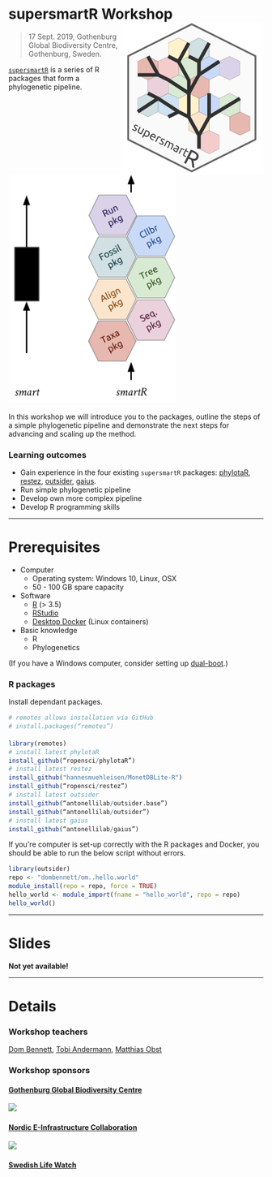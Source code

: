 # supersmartR Workshop <img src="https://raw.githubusercontent.com/AntonelliLab/supersmartR/master/logo.png" height="300" align="right"/>
> 17 Sept. 2019, Gothenburg Global Biodiversity Centre, Gothenburg, Sweden.

[`supersmartR`](https://github.com/AntonelliLab/supersmartR) is a series of
R packages that form a phylogenetic pipeline.

## <img src="https://raw.githubusercontent.com/AntonelliLab/supersmartR/master/supersmart%20vs%20supersmartr.png" height="450" align="middle"/>

In this workshop we will introduce you to the packages, outline the steps of
a simple phylogenetic pipeline and demonstrate the next steps for advancing
and scaling up the method.

### Learning outcomes

* Gain experience in the four existing `supersmartR` packages:
[phylotaR](https://github.com/ropensci/phylotaR),
[restez](https://github.com/ropensci/restez),
[outsider](https://github.com/antonellilab/outsider),
[gaius](https://github.com/antonellilab/gaius).
* Run simple phylogenetic pipeline
* Develop own more complex pipeline
* Develop R programming skills

* * *

# Prerequisites

* Computer
    * Operating system: Windows 10, Linux, OSX
    * 50 - 100 GB spare capacity
* Software
    * [R](https://cran.r-project.org/) (> 3.5)
    * [RStudio](https://www.rstudio.com/)
    * [Desktop Docker](https://docs.docker.com/install/) (Linux containers)
* Basic knowledge
    * R
    * Phylogenetics

(If you have a Windows computer, consider setting up [dual-boot](https://help.ubuntu.com/community/WindowsDualBoot#Install_Ubuntu_after_Windows).)

### R packages

Install dependant packages.

```r
# remotes allows installation via GitHub
# install.packages(“remotes”)

library(remotes)
# install latest phylotaR
install_github(“ropensci/phylotaR”)
# install latest restez
install_github("hannesmuehleisen/MonetDBLite-R")
install_github(“ropensci/restez”)
# install latest outsider
install_github(“antonellilab/outsider.base”)
install_github(“antonellilab/outsider”)
# install latest gaius
install_github(“antonellilab/gaius”)
```

If you're computer is set-up correctly with the R packages and Docker, you
should be able to run the below script without errors.

```r
library(outsider)
repo <- "dombennett/om..hello.world"
module_install(repo = repo, force = TRUE)
hello_world <- module_import(fname = "hello_world", repo = repo)
hello_world()
```

* * *

# Slides

**Not yet available!**

* * *

# Details

### Workshop teachers

[Dom Bennett](https://github.com/dombennett),
[Tobi Andermann](https://github.com/tobiashofmann88),
[Matthias Obst](https://github.com/biomobst)

### Workshop sponsors

#### [Gothenburg Global Biodiversity Centre](https://ggbc.gu.se/)

<img src="https://ggbc.gu.se/digitalAssets/1623/1623292_illustration-ggbc-webb.jpg" height="250"/>

#### [Nordic E-Infrastructure Collaboration](https://neic.no/)

<img src="https://www.nordforsk.org/en/programmes-and-projects/programmes/the-nordic-e-infrastructure-collaboration/header-image_header" width="300"/>

#### [Swedish Life Watch](https://www.slu.se/en/subweb/swedish-lifewatch/)

<!--<img src="https://www.google.com/url?sa=i&rct=j&q=&esrc=s&source=images&cd=&ved=2ahUKEwjKve-h4qLkAhUMElAKHRxvAkgQjRx6BAgBEAQ&url=https%3A%2F%2Fgithub.com%2FSwedishLifeWatch&psig=AOvVaw0eRJ86ig9BRubAlxMDvDN-&ust=1566985563226651" />-->

